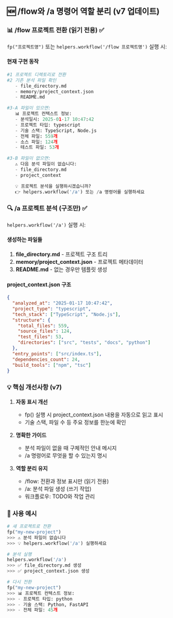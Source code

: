 
## 🆕 /flow와 /a 명령어 역할 분리 (v7 업데이트)

### 📊 /flow 프로젝트 전환 (읽기 전용) ✅

`fp("프로젝트명")` 또는 `helpers.workflow('/flow 프로젝트명')` 실행 시:

#### 현재 구현 동작
```python
#1 프로젝트 디렉토리로 전환
#2 기존 분석 파일 확인
   - file_directory.md
   - memory/project_context.json
   - README.md

#3-A 파일이 있으면:
   📊 프로젝트 컨텍스트 정보:
   - 분석일시: 2025-01-17 10:47:42
   - 프로젝트 타입: typescript
   - 기술 스택: TypeScript, Node.js
   - 전체 파일: 559개
   - 소스 파일: 124개
   - 테스트 파일: 53개

#3-B 파일이 없으면:
   ⚠️ 다음 분석 파일이 없습니다:
   - file_directory.md
   - project_context

   💡 프로젝트 분석을 실행하시겠습니까?
   👉 helpers.workflow('/a') 또는 /a 명령어를 실행하세요
```

### 🔍 /a 프로젝트 분석 (구조만) ✅

`helpers.workflow('/a')` 실행 시:

#### 생성하는 파일들
1. **file_directory.md** - 프로젝트 구조 트리
2. **memory/project_context.json** - 프로젝트 메타데이터
3. **README.md** - 없는 경우만 템플릿 생성

#### project_context.json 구조
```json
{
  "analyzed_at": "2025-01-17 10:47:42",
  "project_type": "typescript",
  "tech_stack": ["TypeScript", "Node.js"],
  "structure": {
    "total_files": 559,
    "source_files": 124,
    "test_files": 53,
    "directories": ["src", "tests", "docs", "python"]
  },
  "entry_points": ["src/index.ts"],
  "dependencies_count": 24,
  "build_tools": ["npm", "tsc"]
}
```

### 💡 핵심 개선사항 (v7)

1. **자동 표시 개선**
   - fp() 실행 시 project_context.json 내용을 자동으로 읽고 표시
   - 기술 스택, 파일 수 등 주요 정보를 한눈에 확인

2. **명확한 가이드**
   - 분석 파일이 없을 때 구체적인 안내 메시지
   - /a 명령어로 무엇을 할 수 있는지 명시

3. **역할 분리 유지**
   - /flow: 전환과 정보 표시만 (읽기 전용)
   - /a: 분석 파일 생성 (쓰기 작업)
   - 워크플로우: TODO와 작업 관리

### 📌 사용 예시

```python
# 새 프로젝트로 전환
fp("my-new-project")
>>> ⚠️ 분석 파일이 없습니다
>>> 💡 helpers.workflow('/a') 실행하세요

# 분석 실행
helpers.workflow('/a')
>>> ✅ file_directory.md 생성
>>> ✅ project_context.json 생성

# 다시 전환
fp("my-new-project")
>>> 📊 프로젝트 컨텍스트 정보:
>>> - 프로젝트 타입: python
>>> - 기술 스택: Python, FastAPI
>>> - 전체 파일: 45개
```
